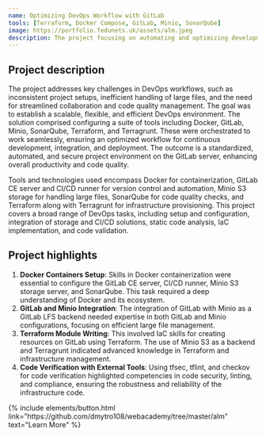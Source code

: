 ```yaml
---
name: Optimizing DevOps Workflow with GitLab
tools: [Terraform, Docker Compose, GitLab, Minio, SonarQube]
image: https://portfolio.fedunets.uk/assets/alm.jpeg
description: The project focusing on automating and optimizing development and deployment processes. Key compentencies include containerization, CI/CD, and IaC. The project demonstrated skills in infrastructure automation through the use of Terraform and Terragrunt for resource management on GitLab.
---
```

## Project description
The project addresses key challenges in DevOps workflows, such as inconsistent project setups, inefficient handling of large files, and the need for streamlined collaboration and code quality management. The goal was to establish a scalable, flexible, and efficient DevOps environment. The solution comprised configuring a suite of tools including Docker, GitLab, Minio, SonarQube, Terraform, and Terragrunt. These were orchestrated to work seamlessly, ensuring an optimized workflow for continuous development, integration, and deployment. The outcome is a standardized, automated, and secure project environment on the GitLab server, enhancing overall productivity and code quality.

Tools and technologies used encompass Docker for containerization, GitLab CE server and CI/CD runner for version control and automation, Minio S3 storage for handling large files, SonarQube for code quality checks, and Terraform along with Terragrunt for infrastructure provisioning. This project covers a broad range of DevOps tasks, including setup and configuration, integration of storage and CI/CD solutions, static code analysis, IaC implementation, and code validation.

## Project highlights
1. **Docker Containers Setup**: Skills in Docker containerization were essential to configure the GitLab CE server, CI/CD runner, Minio S3 storage server, and SonarQube. This task required a deep understanding of Docker and its ecosystem.  
2. **GitLab and Minio Integration**: The integration of GitLab with Minio as a GitLab LFS backend needed expertise in both GitLab and Minio configurations, focusing on efficient large file management.
3. **Terraform Module Writing**: This involved IaC skills for creating resources on GitLab using Terraform. The use of Minio S3 as a backend and Terragrunt indicated advanced knowledge in Terraform and infrastructure management.
4. **Code Verification with External Tools**: Using tfsec, tflint, and checkov for code verification highlighted competencies in code security, linting, and compliance, ensuring the robustness and reliability of the infrastructure code.


<p class="text-center">
{% include elements/button.html link="https://github.com/dmytro108/webacademy/tree/master/alm" text="Learn More" %}
</p>
